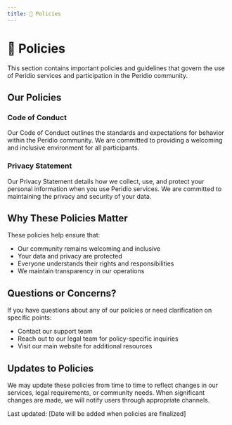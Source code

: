 ```yaml
---
title: 🚧 Policies
---
```


# 🚧 Policies

This section contains important policies and guidelines that govern the use of Peridio services and participation in the Peridio community.

## Our Policies

### Code of Conduct

Our Code of Conduct outlines the standards and expectations for behavior within the Peridio community. We are committed to providing a welcoming and inclusive environment for all participants.

### Privacy Statement

Our Privacy Statement details how we collect, use, and protect your personal information when you use Peridio services. We are committed to maintaining the privacy and security of your data.

## Why These Policies Matter

These policies help ensure that:

- Our community remains welcoming and inclusive
- Your data and privacy are protected
- Everyone understands their rights and responsibilities
- We maintain transparency in our operations

## Questions or Concerns?

If you have questions about any of our policies or need clarification on specific points:

- Contact our support team
- Reach out to our legal team for policy-specific inquiries
- Visit our main website for additional resources

## Updates to Policies

We may update these policies from time to time to reflect changes in our services, legal requirements, or community needs. When significant changes are made, we will notify users through appropriate channels.

Last updated: [Date will be added when policies are finalized]
